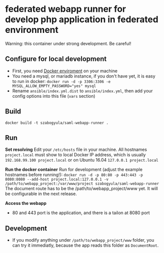 # federated webapp runner for develop php application in federated environment

Warning: this container under strong development. Be careful!

## Configure for local development
* First, you need [Docker enviroment](https://docker.com/toolbox) on your machine
* You need a mysql, or mariadb instance, if you don't have yet, it is easy to run in docker: `docker run -d -p 3306:3306 -e MYSQL_ALLOW_EMPTY_PASSWORD="yes" mysql`
* Rename `ansible/index.yml.dist` to `ansible/index.yml`, then add your config options into this file (`vars` section)


## Build

`docker build -t szabogyula/saml-webapp-runner .`

## Run

__Set resolving__
 Edit your `/etc/hosts` file in your machine. All hostnames `project.local` must show to local Docker IP address, which is usually `192.168.99.100 project.local` or on Ubuntu 16.04 `127.0.0.1 project.local`

__Run the docker container__
Run for development (adjust the example hostnames before running!): `docker run -d -p 80:80 -p 443:443 -p 8080:8080 --add-host project.local:127.0.0.1
 -v /path/to/webapp_project:/var/www/project szabogyula/saml-webapp-runner
 `
The document route has to be the /path/to/webapp_project/www yet. It will be configurable in the next release.

__Access the webapp__
* 80 and 443 port is the application, and there is a tailon at 8080 port
 
## Development

* If you modify anything under `/path/to/webapp_project/www` folder, you can try it immediatly, because the app reads this folder as `DocumentRoot`.
